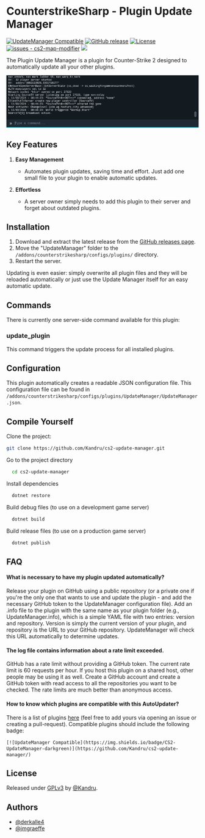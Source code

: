 # CounterstrikeSharp - Plugin Update Manager

[![UpdateManager Compatible](https://img.shields.io/badge/CS2-UpdateManager-darkgreen)](https://github.com/Kandru/cs2-update-manager/)
[![GitHub release](https://img.shields.io/github/release/Kandru/cs2-update-manager?include_prereleases=&sort=semver&color=blue)](https://github.com/Kandru/cs2-update-manager/releases/)
[![License](https://img.shields.io/badge/License-GPLv3-blue)](#license)
[![issues - cs2-map-modifier](https://img.shields.io/github/issues/Kandru/cs2-update-manager)](https://github.com/Kandru/cs2-update-manager/issues)
[![](https://www.paypalobjects.com/en_US/i/btn/btn_donateCC_LG.gif)](https://www.paypal.com/donate/?hosted_button_id=C2AVYKGVP9TRG)

The Plugin Update Manager is a plugin for Counter-Strike 2 designed to automatically update all your other plugins.

![Example Usage GIF](https://github.com/Kandru/cs2-update-manager/blob/main/assets/update_plugins.gif?raw=true)

## Key Features

1. **Easy Management**
   - Automates plugin updates, saving time and effort. Just add one small file to your plugin to enable automatic updates.

2. **Effortless**
   - A server owner simply needs to add this plugin to their server and forget about outdated plugins.

## Installation

1. Download and extract the latest release from the [GitHub releases page](https://github.com/Kandru/cs2-update-manager/releases/).
2. Move the "UpdateManager" folder to the `/addons/counterstrikesharp/configs/plugins/` directory.
3. Restart the server.

Updating is even easier: simply overwrite all plugin files and they will be reloaded automatically or just use the Update Manager itself for an easy automatic update.

## Commands

There is currently one server-side command available for this plugin:

### update_plugin

This command triggers the update process for all installed plugins.

## Configuration

This plugin automatically creates a readable JSON configuration file. This configuration file can be found in `/addons/counterstrikesharp/configs/plugins/UpdateManager/UpdateManager.json`.

## Compile Yourself

Clone the project:

```bash
git clone https://github.com/Kandru/cs2-update-manager.git
```

Go to the project directory

```bash
  cd cs2-update-manager
```

Install dependencies

```bash
  dotnet restore
```

Build debug files (to use on a development game server)

```bash
  dotnet build
```

Build release files (to use on a production game server)

```bash
  dotnet publish
```

## FAQ

#### What is necessary to have my plugin updated automatically?

Release your plugin on GitHub using a public repository (or a private one if you're the only one that wants to use and update the plugin - and add the necessary GitHub token to the UpdateManager configuration file). Add an .info file to the plugin with the same name as your plugin folder (e.g., UpdateManager.info), which is a simple YAML file with two entries: version and repository. Version is simply the current version of your plugin, and repository is the URL to your GitHub repository. UpdateManager will check this URL automatically to determine updates.

#### The log file contains information about a rate limit exceeded.

GitHub has a rate limit without providing a GitHub token. The current rate limit is 60 requests per hour. If you host this plugin on a shared host, other people may be using it as well. Create a GitHub account and create a GitHub token with read access to all the repositories you want to be checked. The rate limits are much better than anonymous access.

#### How to know which plugins are compatible with this AutoUpdater?

There is a list of plugins [here](https://github.com/Kandru/cs2-update-manager/blob/main/COMPATIBLE_PLUGINS.md) (feel free to add yours via opening an issue or creating a pull-request). Compatible plugins should include the following badge:

```
[![UpdateManager Compatible](https://img.shields.io/badge/CS2-UpdateManager-darkgreen)](https://github.com/Kandru/cs2-update-manager/)
```

## License

Released under [GPLv3](/LICENSE) by [@Kandru](https://github.com/Kandru).

## Authors

- [@derkalle4](https://www.github.com/derkalle4)
- [@jmgraeffe](https://www.github.com/jmgraeffe)
